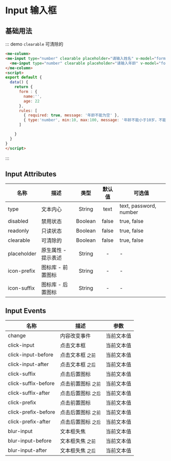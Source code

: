 
# Input 输入框

## 基础用法
::: demo `clearable` 可清除的
```html
<me-column>
<me-input type="number" clearable placeholder="请输入姓名" v-model="form.name"></me-input>
  <me-input type="number" clearable placeholder="请输入年龄" v-model="form.age" :rules="rules"></me-input>
</me-column>
<script>
export default {
  data() {
    return {
      form : {
        name:'',
        age: 22
      },
      rules: [
        { required: true, message: '年龄不能为空' },
        { type:'number', min:10, max:100, message: '年龄不能小于10岁，不能大于100岁' }
      ]

    }
  }
}
</script>
```
:::


## Input Attributes
| 名称        | 描述                |  类型   | 默认值 | 可选值                 |
| ----------- | ------------------- | :-----: | :----: | ---------------------- |
| type        | 文本内心            | String  |  text  | text, password, number |
| disabled    | 禁用状态            | Boolean | false  | true, false            |
| readonly    | 只读状态            | Boolean | false  | true, false            |
| clearable   | 可清除的            | Boolean | false  | true, false            |
| placeholder | 原生属性 - 提示表述 | String  |   -    | -                      |
| icon-prefix | 图标库 - 前置图标   | String  |   -    | -                      |
| icon-suffix | 图标库 - 后置图标   | String  |   -    | -                      |

## Input Events
| 名称                | 描述                |    参数    |
| ------------------- | ------------------- | :--------: |
| change              | 内容改变事件        | 当前文本值 |
| click-input         | 点击文本框          | 当前文本值 |
| click-input-before  | 点击文本框 `之前`   | 当前文本值 |
| click-input-after   | 点击文本框 `之后`   | 当前文本值 |
| click-suffix        | 点击后置图标        | 当前文本值 |
| click-suffix-before | 点击前置图标 `之前` | 当前文本值 |
| click-suffix-after  | 点击后置图标 `之后` | 当前文本值 |
| click-prefix        | 点击前置图标        | 当前文本值 |
| click-prefix-before | 点击后置图标 `之前` | 当前文本值 |
| click-prefix-after  | 点击后置图标 `之后` | 当前文本值 |
| blur-input          | 文本框失焦          | 当前文本值 |
| blur-input-before   | 文本框失焦 `之前`   | 当前文本值 |
| blur-input-after    | 文本框失焦 `之后`   | 当前文本值 |

<!--
 ## Input Slot
| 名称   | 描述     |
| ------ | -------- |
| prefix | 前置图标 |
| suffix | 前置图标 |
-->    